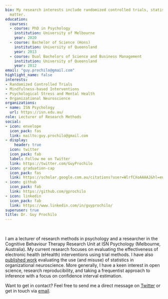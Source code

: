 ```yaml
---
bio: My research interests include randomized controlled trials, statistics, and psychological therapies for improving mental health.
  matter.
education:
  courses:
  - course: PhD in Psychology
    institution: University of Melbourne 
    year: 2020 
  - course: Bachelor of Science (Hons)
    institution: University of Queensland
    year: 2013
  - course: Dual Bachelors of Science and Business Management
    institution: University of Queensland
    year: 2012
email: "guy.prochilo@gmail.com"
highlight_name: false
interests:
- Randomized Controlled Trials
- Mindfulness-based Interventions
- Psychological Stress and Mental Health
- Organizational Neuroscience
organizations:
- name: ISN Psychology
  url: https://isn.edu.au/
role: Lecturer of Research Methods
social:
- icon: envelope
  icon_pack: fas
  link: mailto:guy.prochilo@gmail.com
- display:
    header: true
  icon: twitter
  icon_pack: fab
  label: Follow me on Twitter
  link: https://twitter.com/GuyProchilo
- icon: graduation-cap
  icon_pack: fas
  link: https://scholar.google.com.au/citations?user=WlrfCXoAAAAJ&hl=en
- icon: github
  icon_pack: fab
  link: https://github.com/gprochilo
- icon: linkedin
  icon_pack: fab
  link: https://www.linkedin.com/in/guyprochilo/
superuser: true
title: Dr. Guy Prochilo
---
```


<br>

I am a lecturer of research methods in psychology and a researcher in the Cognitive Behaviour Therapy Research Unit at ISN Psychology (Melbourne, Australia). My current research focuses on evaluating the effectiveness of electronic health (eHealth) interventions using trial methods. I have also [published work](https://open.lnu.se/index.php/metapsychology/article/view/935) evaluating the use (and misuse) of statistics in organizational neuroscience. More generally, I have a keen interest in open science, research reproducibility, and taking a frequentist approach to inference with a focus on confidence interval estimation. 

Want to get in contact? Feel free to send me a direct message on [Twitter](https://twitter.com/GuyProchilo) or get in touch via [email](mailto:guy.prochilo@gmail.com).


